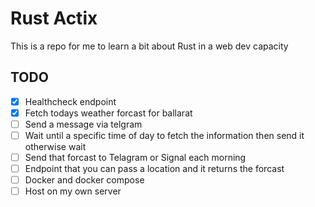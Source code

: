 # Rust Actix

This is a repo for me to learn a bit about Rust in a web dev capacity

## TODO

- [x] Healthcheck endpoint
- [x] Fetch todays weather forcast for ballarat
- [ ] Send a message via telgram
- [ ] Wait until a specific time of day to fetch the information then send it otherwise wait
- [ ] Send that forcast to Telagram or Signal each morning
- [ ] Endpoint that you can pass a location and it returns the forcast
- [ ] Docker and docker compose
- [ ] Host on my own server
